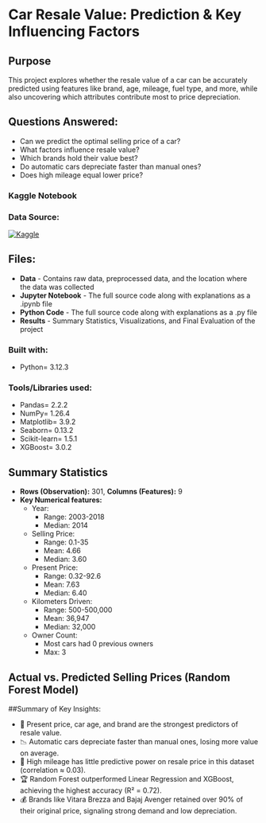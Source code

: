 # Car Resale Value: Prediction & Key Influencing Factors

## Purpose
This project explores whether the resale value of a car can be accurately predicted using features like brand, age, mileage, fuel type, and more, while also uncovering which attributes contribute most to price depreciation.

## Questions Answered:
- Can we predict the optimal selling price of a car?
- What factors influence resale value?
- Which brands hold their value best?
- Do automatic cars depreciate faster than manual ones?
- Does high mileage equal lower price?

### Kaggle Notebook

### Data Source:
[![Kaggle](https://img.shields.io/badge/Kaggle-20BEFF?style=for-the-badge&logo=kaggle&logoColor=white)](https://www.kaggle.com/datasets/nehalbirla/vehicle-dataset-from-cardekho)


## Files:
- **Data** - Contains raw data, preprocessed data, and the location where the data was collected
- **Jupyter Notebook** - The full source code along with explanations as a .ipynb file
- **Python Code** - The full source code along with explanations as a .py file
- **Results** - Summary Statistics, Visualizations, and Final Evaluation of the project

### Built with:
- Python= 3.12.3

### Tools/Libraries used:
- Pandas= 2.2.2
- NumPy= 1.26.4
- Matplotlib= 3.9.2
- Seaborn= 0.13.2
- Scikit-learn= 1.5.1
- XGBoost= 3.0.2

## Summary Statistics
- **Rows (Observation):** 301, **Columns (Features):** 9
- **Key Numerical features:**
  - Year:
    - Range: 2003-2018
    - Median: 2014
  - Selling Price:
    - Range: 0.1-35
    - Mean: 4.66
    - Median: 3.60 
  - Present Price:
    - Range: 0.32-92.6
    - Mean: 7.63
    - Median: 6.40
  - Kilometers Driven:
    - Range: 500-500,000
    - Mean: 36,947
    - Median: 32,000 
  - Owner Count:
    - Most cars had 0 previous owners
    - Max: 3  

## Actual vs. Predicted Selling Prices (Random Forest Model)
<im src= "https://github.com/rosaaestrada/Car-Resale-Value-Prediction/blob/main/Results/Visualizations/Actual%20vs.%20Predicted%20Selling%20Price%20(Random%20Forest).png?raw=true" alt= "Actual vs. Predicted Selling Price (Random Forest)" width= "" height= "">


##Summary of Key Insights:
- 🔧 Present price, car age, and brand are the strongest predictors of resale value.
- 📉 Automatic cars depreciate faster than manual ones, losing more value on average.
- 🚗 High mileage has little predictive power on resale price in this dataset (correlation ≈ 0.03).
- 🏆 Random Forest outperformed Linear Regression and XGBoost, achieving the highest accuracy (R² = 0.72).
- 💰 Brands like Vitara Brezza and Bajaj Avenger retained over 90% of their original price, signaling strong demand and low depreciation.
